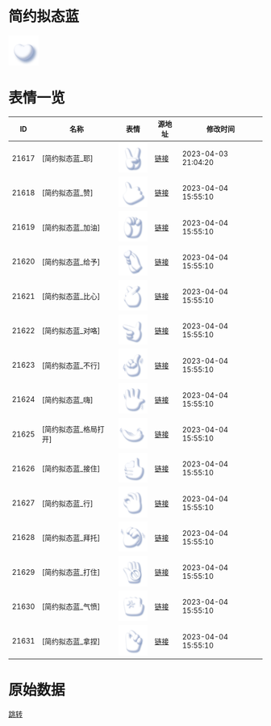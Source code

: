 # 简约拟态蓝

<img src="./cover.png" height="60" alt="cover" />

# 表情一览

|ID|名称|表情|源地址|修改时间|
|----|----|----|----|----|
|21617|[简约拟态蓝_耶]|<img src="./pic/021617_%5B简约拟态蓝_耶%5D.png" height="60" alt="耶"/>|[链接](https://i0.hdslb.com/bfs/garb/103aa9fcdda4b0bc026101b15e5febc29f7f95ac.png)|2023-04-03 21:04:20|
|21618|[简约拟态蓝_赞]|<img src="./pic/021618_%5B简约拟态蓝_赞%5D.png" height="60" alt="赞"/>|[链接](https://i0.hdslb.com/bfs/garb/4d2041f46e681673e5942c9463e70b99ace80378.png)|2023-04-04 15:55:10|
|21619|[简约拟态蓝_加油]|<img src="./pic/021619_%5B简约拟态蓝_加油%5D.png" height="60" alt="加油"/>|[链接](https://i0.hdslb.com/bfs/garb/361cd4a990fa2d578a946b8451b2f828a943ff5f.png)|2023-04-04 15:55:10|
|21620|[简约拟态蓝_给予]|<img src="./pic/021620_%5B简约拟态蓝_给予%5D.png" height="60" alt="给予"/>|[链接](https://i0.hdslb.com/bfs/garb/02ce6f6b037e4aab596b4960390e85a03a42ce1d.png)|2023-04-04 15:55:10|
|21621|[简约拟态蓝_比心]|<img src="./pic/021621_%5B简约拟态蓝_比心%5D.png" height="60" alt="比心"/>|[链接](https://i0.hdslb.com/bfs/garb/67445ce7d9b5070b85243edcc3dab0781ff8d29e.png)|2023-04-04 15:55:10|
|21622|[简约拟态蓝_对咯]|<img src="./pic/021622_%5B简约拟态蓝_对咯%5D.png" height="60" alt="对咯"/>|[链接](https://i0.hdslb.com/bfs/garb/1101aa646dccc305903975588f06304dea7d8bb8.png)|2023-04-04 15:55:10|
|21623|[简约拟态蓝_不行]|<img src="./pic/021623_%5B简约拟态蓝_不行%5D.png" height="60" alt="不行"/>|[链接](https://i0.hdslb.com/bfs/garb/a2006be2c3fa63064e236b2282c1eac0e59ef21a.png)|2023-04-04 15:55:10|
|21624|[简约拟态蓝_嗨]|<img src="./pic/021624_%5B简约拟态蓝_嗨%5D.png" height="60" alt="嗨"/>|[链接](https://i0.hdslb.com/bfs/garb/4db99c4b6e21dd4493ad3d3935ff7b00e1a9c351.png)|2023-04-04 15:55:10|
|21625|[简约拟态蓝_格局打开]|<img src="./pic/021625_%5B简约拟态蓝_格局打开%5D.png" height="60" alt="格局打开"/>|[链接](https://i0.hdslb.com/bfs/garb/5fc75d4e79d94fdb34b82d7cb37cfeda250ffe03.png)|2023-04-04 15:55:10|
|21626|[简约拟态蓝_接住]|<img src="./pic/021626_%5B简约拟态蓝_接住%5D.png" height="60" alt="接住"/>|[链接](https://i0.hdslb.com/bfs/garb/75c51ca65e0a7bf4088ad9bd5a4b08a8e52420ab.png)|2023-04-04 15:55:10|
|21627|[简约拟态蓝_行]|<img src="./pic/021627_%5B简约拟态蓝_行%5D.png" height="60" alt="行"/>|[链接](https://i0.hdslb.com/bfs/garb/59dc6a1219266fe2cb1f34ae82c0f25aa1b5ca67.png)|2023-04-04 15:55:10|
|21628|[简约拟态蓝_拜托]|<img src="./pic/021628_%5B简约拟态蓝_拜托%5D.png" height="60" alt="拜托"/>|[链接](https://i0.hdslb.com/bfs/garb/804338f975df48a60db8d0a3359bdbccc583c48f.png)|2023-04-04 15:55:10|
|21629|[简约拟态蓝_打住]|<img src="./pic/021629_%5B简约拟态蓝_打住%5D.png" height="60" alt="打住"/>|[链接](https://i0.hdslb.com/bfs/garb/b09fec5b2f9e7e827fb284d3a545b3719632841b.png)|2023-04-04 15:55:10|
|21630|[简约拟态蓝_气愤]|<img src="./pic/021630_%5B简约拟态蓝_气愤%5D.png" height="60" alt="气愤"/>|[链接](https://i0.hdslb.com/bfs/garb/5737d79206c36ee3c483bcf89238e75df0b905b8.png)|2023-04-04 15:55:10|
|21631|[简约拟态蓝_拿捏]|<img src="./pic/021631_%5B简约拟态蓝_拿捏%5D.png" height="60" alt="拿捏"/>|[链接](https://i0.hdslb.com/bfs/garb/2cee7c50587ab6abdb2f6667af14d0f12a370246.png)|2023-04-04 15:55:10|

# 原始数据

[跳转](./raw.json)

